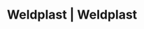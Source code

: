 ---
Filename: "eshop-products-variant104"
Link: "file:/Users/vinayakpatel/Downloads/www.weldplast.cz/eshop_products_compare/add/eshop-products-variant104"
product_name: "null"
product_id: "null"
title: "Weldplast | Weldplast"
product_desc: ""
product_specs: ""
product_downloads: ""
href: ""
p_desc_2: ""
accessories: ""
similar_products: ""
---